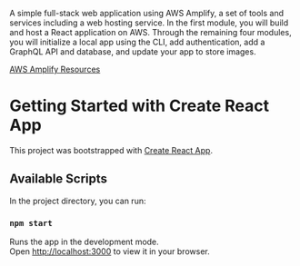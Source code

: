 A simple full-stack web application using AWS Amplify, a set of tools and services including a web hosting service. In the first module, you will build and host a React application on AWS. Through the remaining four modules, you will initialize a local app using the CLI, add authentication, add a GraphQL API and database, and update your app to store images.

[AWS Amplify Resources](https://aws.amazon.com/getting-started/hands-on/build-react-app-amplify-graphql/?ref=gsrchandson&id=updated)

# Getting Started with Create React App

This project was bootstrapped with [Create React App](https://github.com/facebook/create-react-app).

## Available Scripts

In the project directory, you can run:

### `npm start`

Runs the app in the development mode.\
Open [http://localhost:3000](http://localhost:3000) to view it in your browser.



